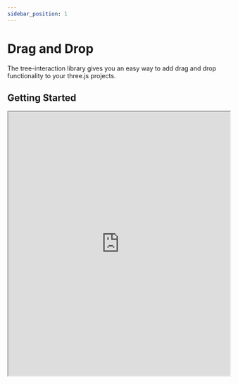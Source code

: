 ```yaml
---
sidebar_position: 1
---
```


# Drag and Drop

The tree-interaction library gives you an easy way to add drag and drop functionality to your three.js projects.

## Getting Started

<iframe height="600px" width="100%" src="https://stackblitz.com/edit/vitejs-vite-jijjhh?embed=1&file=src%2Fmain.ts&hideExplorer=1&hideNavigation=1"></iframe>



